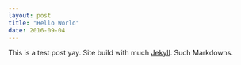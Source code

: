 ```yaml
---
layout: post
title: "Hello World"
date: 2016-09-04
---
```


This is a test post yay. Site build with much [Jekyll](http://jekyllrb.com). Such Markdowns.
